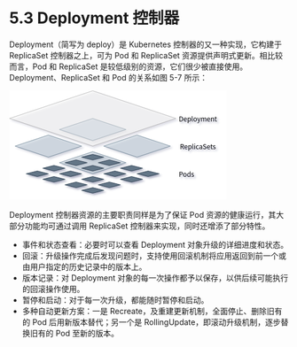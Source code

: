[1]: /images/chapter_5/Deployment、ReplicaSets和Pods.drawio.png

# 5.3 Deployment 控制器

Deployment（简写为 deploy）是 Kubernetes 控制器的又一种实现，它构建于 ReplicaSet 控制器之上，可为 Pod 和 ReplicaSet 资源提供声明式更新。相比较而言，Pod 和 ReplicaSet 是较低级别的资源，它们很少被直接使用。Deployment、ReplicaSet 和 Pod 的关系如图 5-7 所示：

![Deployment、ReplicaSets 和 Pods][1]

Deployment 控制器资源的主要职责同样是为了保证 Pod 资源的健康运行，其大部分功能均可通过调用 ReplicaSet 控制器来实现，同时还增添了部分特性。

* 事件和状态查看：必要时可以查看 Deployment 对象升级的详细进度和状态。
* 回滚：升级操作完成后发现问题时，支持使用回滚机制将应用返回到前一个或由用户指定的历史记录中的版本上。
* 版本记录：对 Deployment 对象的每一次操作都予以保存，以供后续可能执行的回滚操作使用。
* 暂停和启动：对于每一次升级，都能随时暂停和启动。
* 多种自动更新方案：一是 Recreate，及重建更新机制，全面停止、删除旧有的 Pod 后用新版本替代；另一个是 RollingUpdate，即滚动升级机制，逐步替换旧有的 Pod 至新的版本。

